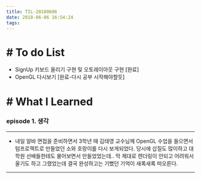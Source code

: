 ```yaml
---
title: TIL-20180606
date: 2018-06-06 16:54:24
tags: 
---
```


# # To do List

- SignUp 키보드 올리기 구현 및 오토레이아웃 구현 [완료]
- OpenGL 다시보기 [완료-다시 공부 시작해야할듯]


# # What I Learned

### episode 1. 생각

---

- 내일 알바 면접을 준비하면서 3학년 때 김태영 교수님께 OpenGL 수업을 들으면서 텀프로젝트로 만들었던 소와 호랑이를 다시 보게되었다. 당시에 삽질도 많이하고 대학원 선배들한테도 물어보면서 만들었었는데.. 막 제대로 렌더링이 안되고 어려워서 울기도 하고 그랬었는데 결국 완성하고는 기뻤던 기억이 새록새록 떠오른다.

---